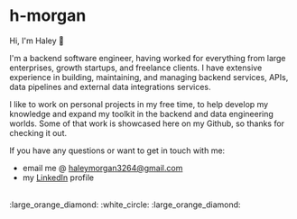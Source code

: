 # h-morgan

Hi, I'm Haley :wave:

I'm a backend software engineer, having worked for everything from large enterprises, growth startups, and freelance clients. I have extensive experience in building, maintaining, and managing backend services, APIs, data pipelines and external data integrations services.

I like to work on personal projects in my free time, to help develop my knowledge and expand my toolkit in the backend and data engineering worlds. Some of that work is showcased here on my Github, so thanks for checking it out.

If you have any questions or want to get in touch with me:

- email me @ haleymorgan3264@gmail.com
- my <a href="https://www.linkedin.com/in/haleymorgan/" target="_blank">LinkedIn</a> profile

<br>
:large_orange_diamond: :white_circle: :large_orange_diamond:
